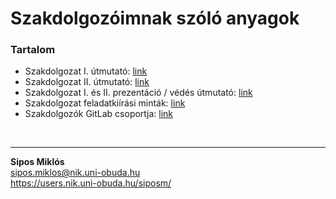 # Szakdolgozóimnak szóló anyagok

### Tartalom
- Szakdolgozat I. útmutató: [link](https://gitlab.com/siposm/oktatas-szakd-docs/-/blob/master/SZAKD1.md)
- Szakdolgozat II. útmutató: [link](https://gitlab.com/siposm/oktatas-szakd-docs/-/blob/master/SZAKD2.md)
- Szakdolgozat I. és II. prezentáció / védés útmutató: [link](https://gitlab.com/siposm/oktatas-szakd-docs/-/blob/master/presentation.md)
- Szakdolgozat feladatkiírási minták: [link](https://gitlab.com/siposm/oktatas-szakd-docs/-/blob/master/szakd_feladatkiiras_sablon.md)
- Szakdolgozók GitLab csoportja: [link](https://gitlab.com/szakdolgozok-siposm)

<br>

---

**Sipos Miklós**\
sipos.miklos@nik.uni-obuda.hu\
https://users.nik.uni-obuda.hu/siposm/